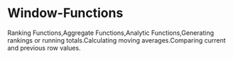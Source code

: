 # Window-Functions
Ranking Functions,Aggregate Functions,Analytic Functions,Generating rankings or running totals.Calculating moving averages.Comparing current and previous row values.

